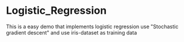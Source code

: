 # Logistic_Regression
This is a easy demo that implements logistic regression use "Stochastic gradient descent" and use iris-dataset as training data
